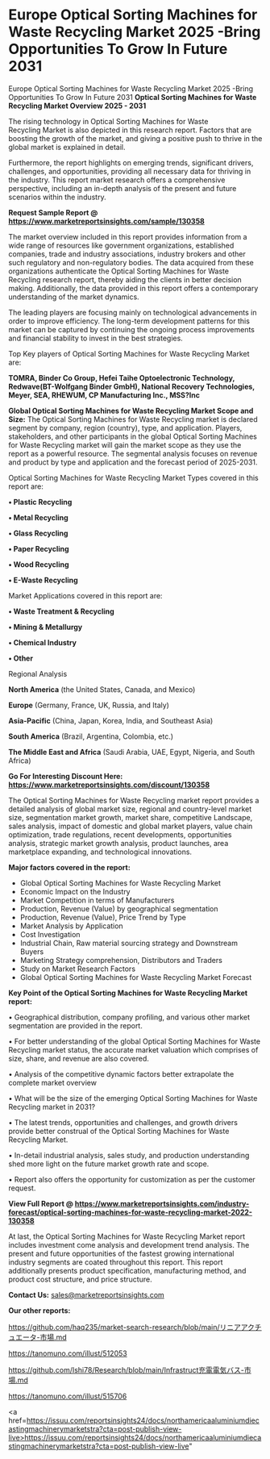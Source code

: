 # Europe Optical Sorting Machines for Waste Recycling Market 2025 -Bring Opportunities To Grow In Future 2031
 Europe Optical Sorting Machines for Waste Recycling Market 2025 -Bring Opportunities To Grow In Future 2031
<Strong> Optical Sorting Machines for Waste Recycling Market Overview 2025 - 2031</strong>

The rising technology in Optical Sorting Machines for Waste Recycling Market is also depicted in this research report. Factors that are boosting the growth of the market, and giving a positive push to thrive in the global market is explained in detail.

Furthermore, the report highlights on emerging trends, significant drivers, challenges, and opportunities, providing all necessary data for thriving in the industry. This report market research offers a comprehensive perspective, including an in-depth analysis of the present and future scenarios within the industry.

<strong>Request Sample Report @ <a href=https://www.marketreportsinsights.com/sample/130358>https://www.marketreportsinsights.com/sample/130358</a></strong>

The market overview included in this report provides information from a wide range of resources like government organizations, established companies, trade and industry associations, industry brokers and other such regulatory and non-regulatory bodies. The data acquired from these organizations authenticate the Optical Sorting Machines for Waste Recycling research report, thereby aiding the clients in better decision making. Additionally, the data provided in this report offers a contemporary understanding of the market dynamics.

The leading players are focusing mainly on technological advancements in order to improve efficiency. The long-term development patterns for this market can be captured by continuing the ongoing process improvements and financial stability to invest in the best strategies.

Top Key players of Optical Sorting Machines for Waste Recycling Market are:

<strong>TOMRA, Binder  Co Group, Hefei Taihe Optoelectronic Technology, Redwave(BT-Wolfgang Binder GmbH), National Recovery Technologies, Meyer, SEA, RHEWUM, CP Manufacturing Inc., MSS?Inc</strong>

<strong><b>Global Optical Sorting Machines for Waste Recycling Market Scope and Size:</b></strong>
The Optical Sorting Machines for Waste Recycling market is declared segment by company, region (country), type, and application. Players, stakeholders, and other participants in the global Optical Sorting Machines for Waste Recycling market will gain the market scope as they use the report as a powerful resource. The segmental analysis focuses on revenue and product by type and application and the forecast period of 2025-2031.

Optical Sorting Machines for Waste Recycling Market Types covered in this report are:

<strong>• Plastic Recycling

• Metal Recycling

• Glass Recycling

• Paper Recycling

• Wood Recycling

• E-Waste Recycling</strong>

Market Applications covered in this report are:

<strong>• Waste Treatment & Recycling

• Mining & Metallurgy

• Chemical Industry

• Other</strong> 

Regional Analysis

<strong>North America</strong> (the United States, Canada, and Mexico)

<strong>Europe</strong> (Germany, France, UK, Russia, and Italy)

<strong>Asia-Pacific</strong> (China, Japan, Korea, India, and Southeast Asia)

<strong>South America</strong> (Brazil, Argentina, Colombia, etc.)

<strong>The Middle East and Africa</strong> (Saudi Arabia, UAE, Egypt, Nigeria, and South Africa)

<strong>Go For Interesting Discount Here: <a href=https://www.marketreportsinsights.com/discount/130358>https://www.marketreportsinsights.com/discount/130358</a></strong>

The Optical Sorting Machines for Waste Recycling market report provides a detailed analysis of global market size, regional and country-level market size, segmentation market growth, market share, competitive Landscape, sales analysis, impact of domestic and global market players, value chain optimization, trade regulations, recent developments, opportunities analysis, strategic market growth analysis, product launches, area marketplace expanding, and technological innovations.

<strong><b>Major factors covered in the report:</b></strong>
<ul>
  <li>Global Optical Sorting Machines for Waste Recycling Market </li>
  <li>Economic Impact on the Industry</li>
  <li>Market Competition in terms of Manufacturers</li>
  <li>Production, Revenue (Value) by geographical segmentation</li>
  <li>Production, Revenue (Value), Price Trend by Type</li>
  <li>Market Analysis by Application</li>
  <li>Cost Investigation</li>
  <li>Industrial Chain, Raw material sourcing strategy and Downstream Buyers</li>
  <li>Marketing Strategy comprehension, Distributors and Traders</li>
  <li>Study on Market Research Factors</li>
  <li>Global Optical Sorting Machines for Waste Recycling Market Forecast</li>
</ul>

<strong><b>Key Point of the Optical Sorting Machines for Waste Recycling Market report:</b></strong>

• Geographical distribution, company profiling, and various other market segmentation are provided in the report.

• For better understanding of the global Optical Sorting Machines for Waste Recycling market status, the accurate market valuation which comprises of size, share, and revenue are also covered.

• Analysis of the competitive dynamic factors better extrapolate the complete market overview

• What will be the size of the emerging Optical Sorting Machines for Waste Recycling market in 2031?

• The latest trends, opportunities and challenges, and growth drivers provide better construal of the Optical Sorting Machines for Waste Recycling Market.

• In-detail industrial analysis, sales study, and production understanding shed more light on the future market growth rate and scope.

• Report also offers the opportunity for customization as per the customer request.

<strong><b>View Full Report @ <a href=https://www.marketreportsinsights.com/industry-forecast/optical-sorting-machines-for-waste-recycling-market-2022-130358>https://www.marketreportsinsights.com/industry-forecast/optical-sorting-machines-for-waste-recycling-market-2022-130358</a></b></strong>


At last, the Optical Sorting Machines for Waste Recycling Market report includes investment come analysis and development trend analysis. The present and future opportunities of the fastest growing international industry segments are coated throughout this report. This report additionally presents product specification, manufacturing method, and product cost structure, and price structure.

<strong>Contact Us:</strong>
sales@marketreportsinsights.com

<strong>Our other reports:</strong>

<a href=https://github.com/haq235/market-search-research/blob/main/リニアアクチュエータ-市場.md>https://github.com/haq235/market-search-research/blob/main/リニアアクチュエータ-市場.md</a>

<a href=https://tanomuno.com/illust/512053>https://tanomuno.com/illust/512053</a>

<a href=https://github.com/Ishi78/Research/blob/main/Infrastruct充電電気バス-市場.md>https://github.com/Ishi78/Research/blob/main/Infrastruct充電電気バス-市場.md</a>

<a href=https://tanomuno.com/illust/515706>https://tanomuno.com/illust/515706</a>

<a href=https://issuu.com/reportsinsights24/docs/northamericaaluminiumdiecastingmachinerymarketstra?cta=post-publish-view-live>https://issuu.com/reportsinsights24/docs/northamericaaluminiumdiecastingmachinerymarketstra?cta=post-publish-view-live</a>"
